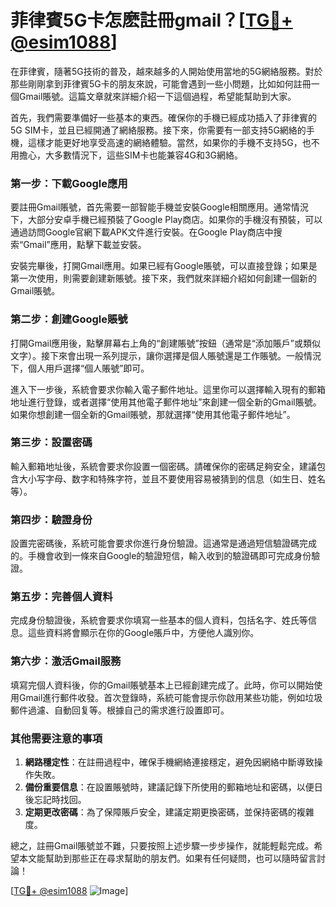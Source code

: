 # 菲律賓5G卡怎麽註冊gmail？[[TG💪+ @esim1088](https://t.me/s/esim1088)]

在菲律賓，隨著5G技術的普及，越來越多的人開始使用當地的5G網絡服務。對於那些剛剛拿到菲律賓5G卡的朋友來說，可能會遇到一些小問題，比如如何註冊一個Gmail賬號。這篇文章就來詳細介紹一下這個過程，希望能幫助到大家。

首先，我們需要準備好一些基本的東西。確保你的手機已經成功插入了菲律賓的5G SIM卡，並且已經開通了網絡服務。接下來，你需要有一部支持5G網絡的手機，這樣才能更好地享受高速的網絡體驗。當然，如果你的手機不支持5G，也不用擔心，大多數情況下，這些SIM卡也能兼容4G和3G網絡。

### 第一步：下載Google應用

要註冊Gmail賬號，首先需要一部智能手機並安裝Google相關應用。通常情況下，大部分安卓手機已經預裝了Google Play商店。如果你的手機沒有預裝，可以通過訪問Google官網下載APK文件進行安裝。在Google Play商店中搜索“Gmail”應用，點擊下載並安裝。

安裝完畢後，打開Gmail應用。如果已經有Google賬號，可以直接登錄；如果是第一次使用，則需要創建新賬號。接下來，我們就來詳細介紹如何創建一個新的Gmail賬號。

### 第二步：創建Google賬號

打開Gmail應用後，點擊屏幕右上角的“創建賬號”按鈕（通常是“添加賬戶”或類似文字）。接下來會出現一系列提示，讓你選擇是個人賬號還是工作賬號。一般情況下，個人用戶選擇“個人賬號”即可。

進入下一步後，系統會要求你輸入電子郵件地址。這里你可以選擇輸入現有的郵箱地址進行登錄，或者選擇“使用其他電子郵件地址”來創建一個全新的Gmail賬號。如果你想創建一個全新的Gmail賬號，那就選擇“使用其他電子郵件地址”。

### 第三步：設置密碼

輸入郵箱地址後，系統會要求你設置一個密碼。請確保你的密碼足夠安全，建議包含大小写字母、数字和特殊字符，並且不要使用容易被猜到的信息（如生日、姓名等）。

### 第四步：驗證身份

設置完密碼後，系統可能會要求你進行身份驗證。這通常是通過短信驗證碼完成的。手機會收到一條來自Google的驗證短信，輸入收到的驗證碼即可完成身份驗證。

### 第五步：完善個人資料

完成身份驗證後，系統會要求你填寫一些基本的個人資料，包括名字、姓氏等信息。這些資料將會顯示在你的Google賬戶中，方便他人識別你。

### 第六步：激活Gmail服務

填寫完個人資料後，你的Gmail賬號基本上已經創建完成了。此時，你可以開始使用Gmail進行郵件收發。首次登錄時，系統可能會提示你啟用某些功能，例如垃圾郵件過濾、自動回复等。根據自己的需求進行設置即可。

### 其他需要注意的事項

1. **網路穩定性**：在註冊過程中，確保手機網絡連接穩定，避免因網絡中斷導致操作失敗。
2. **備份重要信息**：在設置賬號時，建議記錄下所使用的郵箱地址和密碼，以便日後忘記時找回。
3. **定期更改密碼**：為了保障賬戶安全，建議定期更換密碼，並保持密碼的複雜度。

總之，註冊Gmail賬號並不難，只要按照上述步驟一步步操作，就能輕鬆完成。希望本文能幫助到那些正在尋求幫助的朋友們。如果有任何疑問，也可以隨時留言討論！

[[TG💪+ @esim1088](https://t.me/s/esim1088) ![Image](https://i.postimg.cc/4NQfJmqS/Snipaste-2025-05-13-00-14-12.png)]